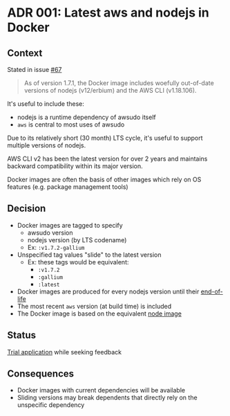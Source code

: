 # ADR 001: Latest aws and nodejs in Docker

## Context

Stated in issue [#67]

> As of version 1.7.1, the Docker image includes woefully out-of-date versions of nodejs (v12/erbium) and the AWS CLI (v1.18.106).

It's useful to include these:

* nodejs is a runtime dependency of awsudo itself
* `aws` is central to most uses of awsudo

Due to its relatively short (30 month) LTS cycle, it's useful to support multiple versions of nodejs.

AWS CLI v2 has been the latest version for over 2 years and maintains backward compatibility within its major version.

Docker images are often the basis of other images which rely on OS features (e.g. package management tools)

## Decision

* Docker images are tagged to specify
    * awsudo version
    * nodejs version (by LTS codename)
    * Ex: `:v1.7.2-gallium` 
* Unspecified tag values "slide" to the latest version
     * Ex: these tags would be equivalent:
         * `:v1.7.2`
         * `:gallium`
         * `:latest`
* Docker images are produced for every nodejs version until their [end-of-life][nodejs releases]
* The most recent `aws` version (at build time) is included
* The Docker image is based on the equivalent [node image]

## Status

[Trial application][Generate Docker images based on node] while seeking feedback

## Consequences

* Docker images with current dependencies will be available 
* Sliding versions may break dependents that directly rely on the unspecific dependency

[#67]: https://github.com/meltwater/awsudo/issues/67
[node image]: https://hub.docker.com/_/node
[nodejs releases]: https://nodejs.org/en/about/releases/
[Generate Docker images based on node]: https://github.com/meltwater/awsudo/pull/66
